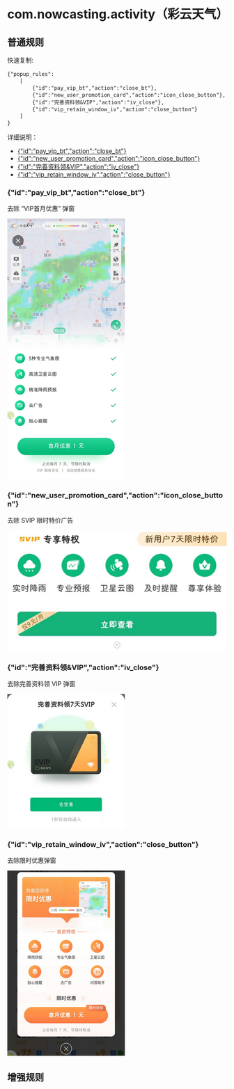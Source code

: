 # com.nowcasting.activity（彩云天气）

## 普通规则

快速复制:
```
{"popup_rules":
    [
        {"id":"pay_vip_bt","action":"close_bt"},
        {"id":"new_user_promotion_card","action":"icon_close_button"},
        {"id":"完善资料领&VIP","action":"iv_close"},
        {"id":"vip_retain_window_iv","action":"close_button"}
    ]
}
```
详细说明：
- [{"id":"pay_vip_bt","action":"close_bt"}](#idpay_vip_btactionclose_bt)
- [{"id":"new_user_promotion_card","action":"icon_close_button"}](#idnew_user_promotion_cardactionicon_close_button)
- [{"id":"完善资料领&VIP","action":"iv_close"}](#id完善资料领vipactioniv_close)
- [{"id":"vip_retain_window_iv","action":"close_button"}](#idvip_retain_window_ivactionclose_button)

### {"id":"pay_vip_bt","action":"close_bt"}
去除 “VIP首月优惠” 弹窗

![](./assets/VIP首月优惠.jpg)

### {"id":"new_user_promotion_card","action":"icon_close_button"}
去除 SVIP 限时特价广告

![](./assets/SVIP限时特惠.jpg)

### {"id":"完善资料领&VIP","action":"iv_close"}
去除完善资料领 VIP 弹窗

![](./assets/完善资料领VIP.jpg)

### {"id":"vip_retain_window_iv","action":"close_button"}
去除限时优惠弹窗

![](./assets/限时优惠.jpg)


## 增强规则
